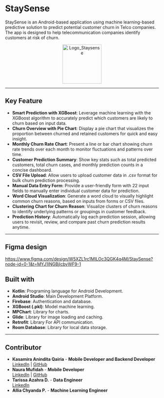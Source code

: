 # StaySense

StaySense is an Android-based application using machine learning-based predictive solution to predict potential customer churn in Telco companies. The app is designed to help telecommunication companies identify customers at risk of churn.

<div align="center">
  <img width="128" height="128" alt="Logo_Staysense" src="https://github.com/user-attachments/assets/104a6104-6f41-46b9-a75c-6fb83d67473b" />
</div>

---

## Key Feature

- **Smart Prediction with XGBoost**: Leverage machine learning with the XGBoost algorithm to accurately predict which customers are likely to churn based on input data.
- **Churn Overview with Pie Chart**: Display a pie chart that visualizes the proportion between churned and retained customers for quick and easy insight.
- **Monthly Churn Rate Chart**: Present a line or bar chart showing churn rate trends over each month to monitor fluctuations and patterns over time.
- **Customer Prediction Summary**: Show key stats such as total predicted customers, total churn cases, and monthly prediction counts in a concise dashboard.
- **CSV File Upload**: Allow users to upload customer data in .csv format for bulk churn prediction processing.
- **Manual Data Entry Form**: Provide a user-friendly form with 22 input fields to manually enter individual customer data for prediction.
- **Word Cloud Visualization**: Generate a word cloud to visually highlight common churn reasons, based on inputs from forms or CSV files.
- **Clustering Chart for Churn Reason**: Visualize clusters of churn reasons to identify underlying patterns or groupings in customer feedback.
- **Prediction History**: Automatically log each prediction session, allowing users to revisit, review, and compare past churn prediction results anytime.

---

## Figma design
https://www.figma.com/design/W5XZL1rc1MILOc3QGK4q4M/StaySense?node-id=0-1&t=MYJ1INGBjIcbvWF9-1

## Built with

- **Kotlin**: Programing language for Android Development.
- **Android Studio**: Main Development Platform.
- **Firebase**: Authentication and database.
- **XGBoost (.pkl)**: Model machine learning.
- **MPChart**: Library for charts.
- **Glide**: Library for image loading and caching.
- **Retrofit**: Library For API communication.
- **Room Database**: Library for local data storage.

---

## Contributor

- **Kasamira Anindita Qairia** - **Mobile Developer and Backend Developer**   
  [LinkedIn](https://www.linkedin.com/in/kasamira-anindita-9aa88524b/) | [GitHub](https://github.com/kasanindit)
- **Naura Mufidah** - **Mobile Developer**   
  [LinkedIn](https://www.linkedin.com/in/nauramufidah/) | [GitHub](https://github.com/nauramufidh)
- **Tarissa Azahra D.** - **Data Engineer**   
  [LinkedIn](https://www.linkedin.com/in/tarissa-azzahra-danantya/)
- **Allia Chyanda P.** - **Machine Learning Engineer**   

